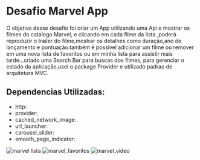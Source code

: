 <h1>Desafio Marvel App</h1>

 
 O objetivo desse desafio foi criar um App utilizando
uma Api e mostrar os filmes do catalogo Marvel, e clicando em cada filme da lista ,poderá reproduzir o trailer do filme,mostrar os detalhes como duração,ano de lançamento e pontuação.também é possivel adicionar um filme ou remover em uma nova lista de favoritos ou em minha lista para assistir mais tarde...criado uma Search Bar para buscas dos filmes, para gerenciar o estado da aplicação,usei o package Provider e utilizado padrao de arquitetura MVC.

## Dependencias Utilizadas:
+ http:
+ provider:
+ cached_network_image:
+ url_launcher:
+ carousel_slider:
+ smooth_page_indicator:



![marvel lista](https://user-images.githubusercontent.com/98062365/190509013-e9470013-f2b2-4956-bdf3-95f71cca1020.gif)
![marvel_favoritos](https://user-images.githubusercontent.com/98062365/190509031-cbdc3bbe-420d-4df6-a3bd-0a1d2335be3e.gif)
![marvel_video](https://user-images.githubusercontent.com/98062365/190509037-380bbe82-3b48-467d-aef6-9ae473350012.gif)
